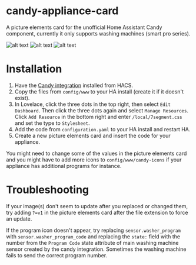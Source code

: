 # candy-appliance-card
A picture elements card for the unofficial Home Assistant Candy component, currently it only supports washing machines (smart pro series).

![alt text](https://i.imgur.com/uDsr46O.png)
![alt text](https://i.imgur.com/eBhkeXr.png)
![alt text](https://i.imgur.com/jKkBVgZ.png)

# Installation
1. Have the [Candy integration](https://github.com/ofalvai/home-assistant-candy) installed from HACS.
2. Copy the files from `config/www` to your HA install (create it if it doesn't exist).
3. In Lovelace, click the three dots in the top right, then select `Edit Dashboard`. Then click the three dots again and select `Manage Resources`. Click `Add Resource` in the bottom right and enter `/local/7segment.css` and set the type to `Stylesheet`.
4. Add the code from `configuration.yaml` to your HA install and restart HA.
5. Create a new picture elements card and insert the code for your appliance.

You might need to change some of the values in the picture elements card and you might have to add more icons to `config/www/candy-icons` if your appliance has additional programs for instance.

# Troubleshooting
If your image(s) don't seem to update after you replaced or changed them, try adding `?=v1` in the picture elements card after the file extension to force an update.

If the program icon doesn't appear, try replacing `sensor.washer_program` with `sensor.washer_program_code` and replacing the `state:` field with the number from the `Program Code` state attribute of main washing machine sensor created by the candy integration. Sometimes the washing machine fails to send the correct program number.
